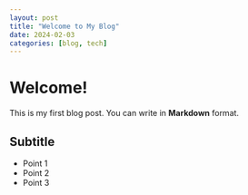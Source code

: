 ```yaml
---
layout: post
title: "Welcome to My Blog"
date: 2024-02-03
categories: [blog, tech]
---
```


# Welcome!

This is my first blog post. You can write in **Markdown** format.

## Subtitle

- Point 1
- Point 2
- Point 3